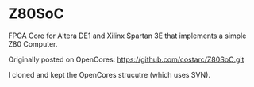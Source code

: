 # Z80SoC
FPGA Core for Altera DE1 and Xilinx Spartan 3E that implements a simple Z80 Computer.

Originally posted on OpenCores: https://github.com/costarc/Z80SoC.git

I cloned and kept the OpenCores strucutre (which uses SVN).

